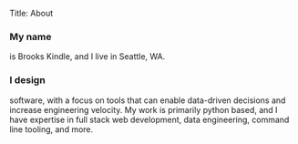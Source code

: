 Title: About

### My name
is Brooks Kindle, and I live in Seattle, WA.

### I design
software, with a focus on tools that can enable data-driven decisions and
increase engineering velocity. My work is primarily python based, and I have
expertise in full stack web development, data engineering, command line
tooling, and more.
